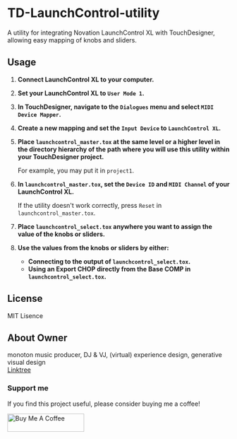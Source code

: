 # TD-LaunchControl-utility
A utility for integrating Novation LaunchControl XL with TouchDesigner, allowing easy mapping of knobs and sliders.

## Usage

1. **Connect LaunchControl XL to your computer.**

2. **Set your LaunchControl XL to `User Mode 1`.**

3. **In TouchDesigner, navigate to the `Dialogues` menu and select `MIDI Device Mapper`.**

4. **Create a new mapping and set the `Input Device` to `LaunchControl XL`.**

5. **Place `launchcontrol_master.tox` at the same level or a higher level in the directory hierarchy of the path where you will use this utility within your TouchDesigner project.**

    For example, you may put it in `project1`.

6. **In `launchcontrol_master.tox`, set the `Device ID` and `MIDI Channel` of your LaunchControl XL.**

    If the utility doesn't work correctly, press `Reset` in `launchcontrol_master.tox`.

7. **Place `launchcontrol_select.tox` anywhere you want to assign the value of the knobs or sliders.**

8. **Use the values from the knobs or sliders by either:**

    - **Connecting to the output of `launchcontrol_select.tox`.**
    - **Using an Export CHOP directly from the Base COMP in `launchcontrol_select.tox`.**




## License
MIT Lisence

## About Owner
monoton
music producer, DJ & VJ, (virtual) experience design, generative visual design <br>
[Linktree](https://linktr.ee/monoton)

### Support me
If you find this project useful, please consider buying me a coffee!

<a href="https://www.buymeacoffee.com/monoton" target="_blank"><img src="https://cdn.buymeacoffee.com/buttons/default-orange.png" alt="Buy Me A Coffee" height="41" width="174"></a>
